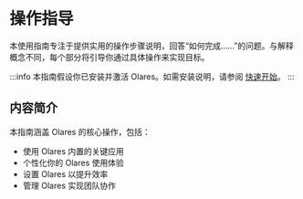 # 操作指导

本使用指南专注于提供实用的操作步骤说明，回答“如何完成……”的问题。与解释概念不同，每个部分将引导你通过具体操作来实现目标。

:::info
本指南假设你已安装并激活 Olares。如需安装说明，请参阅 [快速开始](../get-started/)。
:::

## 内容简介

本指南涵盖 Olares 的核心操作，包括：

- 使用 Olares 内置的关键应用
- 个性化你的 Olares 使用体验
- 设置 Olares 以提升效率
- 管理 Olares 实现团队协作